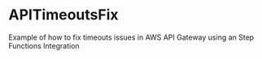 # APITimeoutsFix
Example of how to fix timeouts issues in AWS API Gateway using an Step Functions Integration
